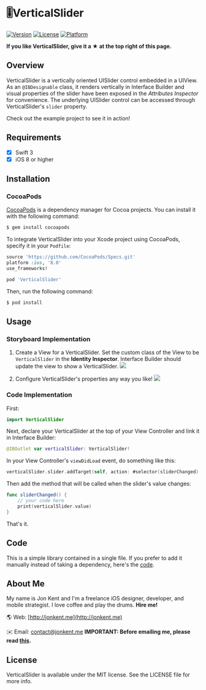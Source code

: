 # 🎚VerticalSlider

[![Version](https://img.shields.io/cocoapods/v/VerticalSlider.svg?style=flat)](http://cocoapods.org/pods/VerticalSlider)
[![License](https://img.shields.io/cocoapods/l/VerticalSlider.svg?style=flat)](http://cocoapods.org/pods/VerticalSlider)
[![Platform](https://img.shields.io/cocoapods/p/VerticalSlider.svg?style=flat)](http://cocoapods.org/pods/VerticalSlider)

**If you like VerticalSlider, give it a ★ at the top right of this page.**

## Overview
VerticalSlider is a vertically oriented UISlider control embedded in a UIView. As an `@IBDesignable` class, it renders vertically in Interface Builder and visual properties of the slider have been exposed in the _Attributes Inspector_ for convenience. The underlying UISlider control can be accessed through VerticalSlider's `slider` property.

Check out the example project to see it in action!

## Requirements
- [x] Swift 3
- [x] iOS 8 or higher

## Installation
### CocoaPods

[CocoaPods](http://cocoapods.org) is a dependency manager for Cocoa projects. You can install it with the following command:

```bash
$ gem install cocoapods
```

To integrate VerticalSlider into your Xcode project using CocoaPods, specify it in your `Podfile`:

```ruby
source 'https://github.com/CocoaPods/Specs.git'
platform :ios, '8.0'
use_frameworks!

pod 'VerticalSlider'
```

Then, run the following command:

```bash
$ pod install
```

## Usage
### Storyboard Implementation
1. Create a View for a VerticalSlider. Set the custom class of the View to be `VerticalSlider` in the **Identity Inspector**. Interface Builder should update the view to show a VerticalSlider.
![](etc/Screenshot1.png)

2. Configure VerticalSlider's properties any way you like!
![](etc/Screenshot2.png)

### Code Implementation
First:
```swift
import VerticalSlider
```

Next, declare your VerticalSlider at the top of your View Controller and link it in Interface Builder:
```swift
@IBOutlet var verticalSlider: VerticalSlider!
```

In your View Controller's `viewDidLoad` event, do something like this:
``` swift
verticalSlider.slider.addTarget(self, action: #selector(sliderChanged), for: .valueChanged)
```
Then add the method that will be called when the slider's value changes:
``` swift
func sliderChanged() {
    // your code here
    print(verticalSlider.value)
}
```
That's it.

## Code
This is a simple library contained in a single file. If you prefer to add it manually instead of taking a dependency, here's the [code](https://github.com/jonkykong/VerticalSlider/blob/master/VerticalSlider/Classes/VerticalSlider.swift).

## About Me
My name is Jon Kent and I'm a freelance iOS designer, developer, and mobile strategist. I love coffee and play the drums. **Hire me!**

🌎 Web: [http://jonkent.me](http://jonkent.me)

✉️ Email: [contact@jonkent.me](mailto:contact@jonkent.me) **IMPORTANT: Before emailing me, please read [this](https://github.com/jonkykong/VerticalSlider/issues/1).**

## License

VerticalSlider is available under the MIT license. See the LICENSE file for more info.
